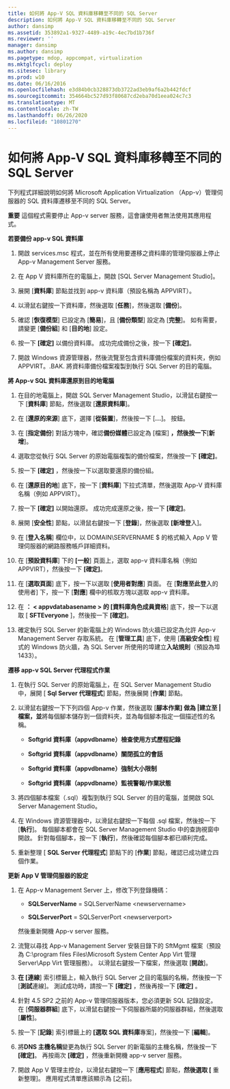 ```yaml
---
title: 如何將 App-V SQL 資料庫移轉至不同的 SQL Server
description: 如何將 App-V SQL 資料庫移轉至不同的 SQL Server
author: dansimp
ms.assetid: 353892a1-9327-4489-a19c-4ec7bd1b736f
ms.reviewer: ''
manager: dansimp
ms.author: dansimp
ms.pagetype: mdop, appcompat, virtualization
ms.mktglfcycl: deploy
ms.sitesec: library
ms.prod: w10
ms.date: 06/16/2016
ms.openlocfilehash: e3d84b0cb328873db3722ad3eb9af6a2b442fdcf
ms.sourcegitcommit: 354664bc527d93f80687cd2eba70d1eea024c7c3
ms.translationtype: MT
ms.contentlocale: zh-TW
ms.lasthandoff: 06/26/2020
ms.locfileid: "10801270"
---
```

# 如何將 App-V SQL 資料庫移轉至不同的 SQL Server


下列程式詳細說明如何將 Microsoft Application Virtualization （App-v）管理伺服器的 SQL 資料庫遷移至不同的 SQL Server。

**重要** 這個程式需要停止 App-v server 服務，這會讓使用者無法使用其應用程式。

 

**若要備份 app-v SQL 資料庫**

1.  開啟 services.msc 程式，並在所有使用要遷移之資料庫的管理伺服器上停止 App-v Management Server 服務。

2.  在 App V 資料庫所在的電腦上，開啟 [SQL Server Management Studio]。

3.  展開 [**資料庫**] 節點並找到 app-v 資料庫（預設名稱為 APPVIRT）。

4.  以滑鼠右鍵按一下資料庫，然後選取 [**任務**]，然後選取 [**備份**]。

5.  確認 [**恢復模型**] 已設定為 [**簡易**]，且 [**備份類型**] 設定為 [**完整**]。 如有需要，請變更 [**備份組**] 和 [**目的地**] 設定。

6.  按一下 **[確定]** 以備份資料庫。 成功完成備份之後，按一下 **[確定]**。

7.  開啟 Windows 資源管理器，然後流覽至包含資料庫備份檔案的資料夾，例如 APPVIRT。.BAK. 將資料庫備份檔案複製到執行 SQL Server 的目的電腦。

**將 App-v SQL 資料庫還原到目的地電腦**

1.  在目的地電腦上，開啟 SQL Server Management Studio，以滑鼠右鍵按一下 [**資料庫**] 節點，然後選取 [**還原資料庫**]。

2.  在 [**還原的來源**] 底下，選擇 [**從裝置**]，然後按一下 [**...**]。 按鈕。

3.  在 [**指定備份**] 對話方塊中，確認**備份媒體**已設定為 [檔案] **，然後按一下**[**新增**]。

4.  選取您從執行 SQL Server 的原始電腦複製的備份檔案，然後按一下 **[確定]**。

5.  按一下 **[確定]** ，然後按一下以選取要還原的備份組。

6.  在 [**還原目的地**] 底下，按一下 [**資料庫**] 下拉式清單，然後選取 App-V 資料庫名稱（例如 APPVIRT）。

7.  按一下 **[確定]** 以開始還原。 成功完成還原之後，按一下 **[確定]**。

8.  展開 [**安全性**] 節點，以滑鼠右鍵按一下 [**登錄**]，然後選取 **[新增登**入]。

9.  在 [**登入名稱**] 欄位中，以 DOMAIN\\SERVERNAME $ 的格式輸入 App V 管理伺服器的網路服務帳戶詳細資料。

10. 在 [**預設資料庫**] 下的 **[一般**] 頁面上，選取 app-v 資料庫名稱（例如 APPVIRT），然後按一下 **[確定]**。

11. 在 [**選取頁面**] 底下，按一下以選取 [**使用者對應**] 頁面。 在 [**對應至此登**入的使用者] 下，按一下 [**對應**] 欄中的核取方塊以選取 app-v 資料庫。

12. 在 **： &lt; appvdatabasename &gt; 的 [資料庫角色成員資格**] 底下，按一下以選取 [ **SFTEveryone** ]，然後按一下 **[確定]**。

13. 確定執行 SQL Server 的新電腦上的 Windows 防火牆已設定為允許 App-v Management Server 存取系統。 在 [**管理工具**] 底下，使用 [**高級安全性**] 程式的 Windows 防火牆，為 SQL Server 所使用的埠建立**入站規則**（預設為埠1433）。

**遷移 app-v SQL Server 代理程式作業**

1.  在執行 SQL Server 的原始電腦上，在 SQL Server Management Studio 中，展開 [ **Sql Server 代理程式**] 節點，然後展開 [**作業**] 節點。

2.  以滑鼠右鍵按一下下列四個 App-v 作業，然後選取 [**腳本作業] 做為 |建立至 |檔案，並**將每個腳本儲存到一個資料夾，並為每個腳本指定一個描述性的名稱。

    -   **Softgrid 資料庫（appvdbname）檢查使用方式歷程記錄**

    -   **Softgrid 資料庫（appvdbname）關閉孤立的會話**

    -   **Softgrid 資料庫（appvdbname）強制大小限制**

    -   **Softgrid 資料庫（appvdbname）監視警報/作業狀態**

3.  將四個腳本檔案（.sql）複製到執行 SQL Server 的目的電腦，並開啟 SQL Server Management Studio。

4.  在 Windows 資源管理器中，以滑鼠右鍵按一下每個 .sql 檔案，然後按一下 [**執行**]。 每個腳本都會在 SQL Server Management Studio 中的查詢視窗中開啟。 針對每個腳本，按一下 [**執行**]，然後確認每個腳本都已順利完成。

5.  重新整理 [ **SQL Server 代理程式**] 節點下的 [**作業**] 節點，確認已成功建立四個作業。

**更新 App V 管理伺服器的設定**

1.  在 App-v Management Server 上，修改下列登錄機碼：

    -   **SQLServerName**  =  SQLServerName &lt;newservername&gt;

    -   **SQLServerPort**  =  SQLServerPort &lt;newserverport&gt;

    然後重新開機 App-v server 服務。

2.  流覽以尋找 App-v Management Server 安裝目錄下的 SftMgmt 檔案（預設為 C:\\program files Files\\Microsoft System Center App Virt 管理 Server\\App Virt 管理服務）。 以滑鼠右鍵按一下檔案，然後選取 [**開啟**]。

3.  **在 [連線**] 索引標籤上，輸入執行 SQL Server 之目的電腦的名稱，然後按一下 [**測試**連線]。 測試成功時，請按一下 **[確定]** ，然後再按一下 **[確定]** 。

4.  針對 4.5 SP2 之前的 App-v 管理伺服器版本，您必須更新 SQL 記錄設定。 在 [**伺服器群組**] 底下，以滑鼠右鍵按一下伺服器所屬的伺服器群組，然後選取 [**屬性**]。

5.  按一下 [**記錄**] 索引標籤上的 **[選取 SQL 資料庫**專案]，然後按一下 [**編輯**]。

6.  將**DNS 主機名稱**變更為執行 SQL Server 的新電腦的主機名稱，然後按一下 **[確定]**。 再按兩次 **[確定]** ，然後重新開機 app-v server 服務。

7.  開啟 App V 管理主控台，以滑鼠右鍵按一下 [**應用程式**] 節點，**然後選取 [** 重新整理]。 應用程式清單應該顯示為 [之前]。

 

 





